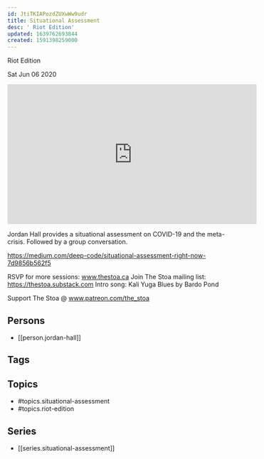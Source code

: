 ```yaml
---
id: JtiTKIAPozdZUXwWw9udr
title: Situational Assessment
desc: ' Riot Edition'
updated: 1639762693844
created: 1591398259000
---
```



 Riot Edition

Sat Jun 06 2020

<iframe width="560" height="315" src="https://www.youtube.com/embed/b5ECbxr-CGg" title="Situational Assessment: Riot Edition w/ Jordan Hall (June 3rd, 2020)" frameborder="0" allow="accelerometer; autoplay; clipboard-write; encrypted-media; gyroscope; picture-in-picture" allowfullscreen ></iframe>

Jordan Hall provides a situational assessment on COVID-19 and the meta-crisis. Followed by a group conversation. 

https://medium.com/deep-code/situational-assessment-right-now-7d9856b562f5

RSVP for more sessions: www.thestoa.ca
Join The Stoa mailing list: https://thestoa.substack.com
Intro song: Kali Yuga Blues by Bardo Pond

Support The Stoa @ www.patreon.com/the_stoa

## Persons

- [[person.jordan-hall]]

## Tags



## Topics

- #topics.situational-assessment
- #topics.riot-edition

## Series

- [[series.situational-assessment]]

